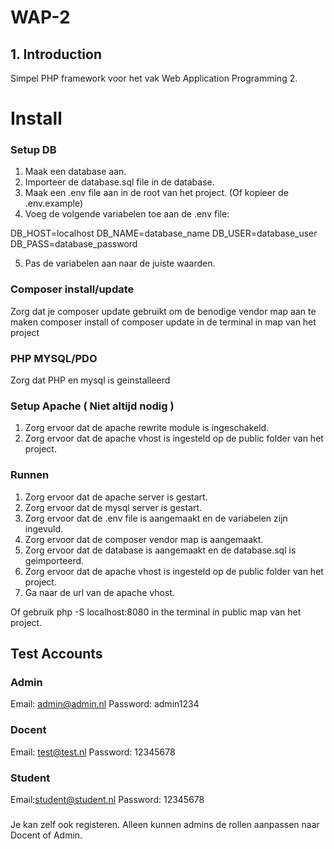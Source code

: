# WAP-2

## 1. Introduction
Simpel PHP framework voor het vak Web Application Programming 2.

# Install
### Setup DB
1. Maak een database aan.
2. Importeer de database.sql file in de database.
3. Maak een .env file aan in de root van het project. (Of kopieer de .env.example)
4. Voeg de volgende variabelen toe aan de .env file:

DB_HOST=localhost
DB_NAME=database_name
DB_USER=database_user
DB_PASS=database_password

5. Pas de variabelen aan naar de juiste waarden.

### Composer install/update
Zorg dat je composer update gebruikt om de benodige vendor map aan te maken
composer install of composer update in de terminal in map van het project

### PHP MYSQL/PDO
Zorg dat PHP en mysql is geinstalleerd

### Setup Apache ( Niet altijd nodig )
1. Zorg ervoor dat de apache rewrite module is ingeschakeld.
2. Zorg ervoor dat de apache vhost is ingesteld op de public folder van het project.


### Runnen
1. Zorg ervoor dat de apache server is gestart.
2. Zorg ervoor dat de mysql server is gestart.
3. Zorg ervoor dat de .env file is aangemaakt en de variabelen zijn ingevuld.
4. Zorg ervoor dat de composer vendor map is aangemaakt.
5. Zorg ervoor dat de database is aangemaakt en de database.sql is geimporteerd.
6. Zorg ervoor dat de apache vhost is ingesteld op de public folder van het project.
7. Ga naar de url van de apache vhost.

Of gebruik php -S localhost:8080 in the terminal in public map van het project.

## Test Accounts 
### Admin
Email: admin@admin.nl
Password: admin1234

### Docent
Email: test@test.nl
Password: 12345678

### Student
Email:student@student.nl
Password: 12345678

### 
Je kan zelf ook registeren. Alleen kunnen admins de rollen aanpassen naar Docent of Admin.